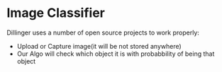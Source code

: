 # Image Classifier

Dillinger uses a number of open source projects to work properly:

* Upload or Capture image(it will be not stored anywhere)  
* Our Algo will check which object it is with probabbility of being that object
